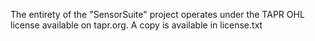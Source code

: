 The entirety of the "SensorSuite" project operates under the TAPR OHL license available on tapr.org. A copy is available in license.txt

